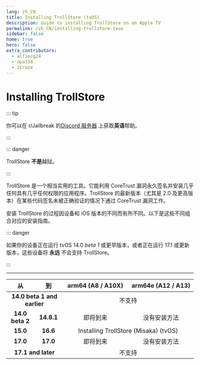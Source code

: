 ```yaml
---
lang: zh_CN
title: Installing TrollStore (tvOS)
description: Guide to installing TrollStore on an Apple TV
permalink: /zh_CN/installing-trollstore-tvos
sidebar: false
home: true
hero: false
extra_contributors:
  - alfiecg24
  - opa334
  - iCraze
---
```


# Installing TrollStore

::: tip

你可以在 r/Jailbreak 的[Discord 服务器](https://discord.gg/jb) 上获取**英语**帮助。

:::

::: danger

TrollStore **不是**越狱。

:::

TrollStore 是一个相当实用的工具。它能利用 CoreTrust 漏洞永久签名并安装几乎任何具有几乎任何权限的应用程序。TrollStore 的最新版本（尤其是 2.0 及更高版本）在某些代码签名未被正确验证的情况下通过 CoreTrust 漏洞工作。

安装 TrollStore 的过程因设备和 iOS 版本的不同而有所不同。以下是这些不同组合对应的安装指南。

::: danger

如果你的设备正在运行 tvOS 14.0 *beta 1* 或更早版本，或者正在运行 17.1 或更新版本，这些设备将 **永远** 不会支持 TrollStore。

:::

---

<table>
  <colgroup>
    <col span="1" style="width: 15%;">
    <col span="1" style="width: 15%;">
    <col span="1" style="width: 35%;">
    <col span="1" style="width: 35%;">
  </colgroup>
  <thead>
    <tr>
      <th style="text-align: center; font-weight: bold;">从</th>
      <th style="text-align: center; font-weight: bold;">到</th>
      <th style="text-align: center; font-weight: bold;">arm64 (A8 / A10X)</th>
      <th style="text-align: center; font-weight: bold;">arm64e (A12 / A13)</th>
    </tr>
  </thead>
  <tbody>
    <tr>
      <td style="text-align: center; font-weight: bold;" colspan="2">14.0 beta 1 and earlier</td>
      <td style="text-align: center;" colspan="2">不支持</td>
    </tr>
    <tr>
      <td style="text-align: center; font-weight: bold;">14.0 beta 2</td>
      <td style="text-align: center; font-weight: bold;">14.8.1</td>
      <td style="text-align: center;">即将到来</td>
      <td style="text-align: center;">没有安装方法</td>
    </tr>
    <tr>
      <td style="text-align: center; font-weight: bold;">15.0</td>
      <td style="text-align: center; font-weight: bold;">16.6</td>
      <td style="text-align: center;" colspan="2"><router-link to="/installing-trollhelper-misaka-tvos">Installing TrollStore (Misaka) (tvOS)</router-link></td>
    </tr>
    <tr>
      <td style="text-align: center; font-weight: bold;">17.0</td>
      <td style="text-align: center; font-weight: bold;">17.0</td>
      <td style="text-align: center;">即将到来</td>
      <td style="text-align: center;">没有安装方法</td>
    </tr>
    <tr>
      <td style="text-align: center; font-weight: bold;" colspan="2">17.1 and later</td>
      <td style="text-align: center;" colspan="2">不支持</td>
    </tr>
  </tbody>
</table>
